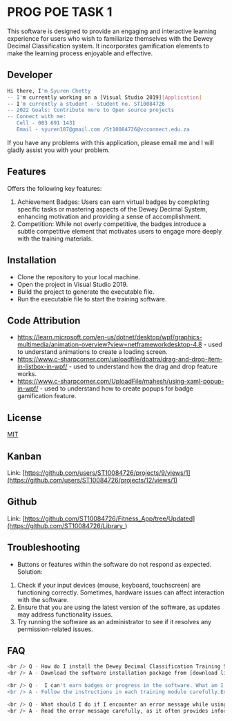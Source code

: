 # PROG POE TASK 1
This software is designed to provide an engaging and interactive learning experience for users who wish to familiarize themselves with the Dewey Decimal Classification system. It incorporates gamification elements to make the learning process enjoyable and effective.

## Developer
```bash
Hi there, I'm Syuren Chetty
-- I'm currently working on a [Visual Studio 2019][Application]
-- I'm currently a student - Student no. ST10084726
-- 2022 Goals: Contribute more to Open source projects
-- Connect with me:
   Cell - 083 691 1431
   Email - syuren187@gmail.com /St10084726@vcconnect.edu.za
```
If you have any problems with this application, please email me and I will gladly assist you with your problem.

## Features
Offers the following key features:
1) Achievement Badges: Users can earn virtual badges by completing specific tasks or mastering aspects of the Dewey Decimal System, enhancing motivation and providing a sense of accomplishment.
2) Competition: While not overly competitive, the badges introduce a subtle competitive element that motivates users to engage more deeply with the training materials.

## Installation
- Clone the repository to your local machine.
- Open the project in Visual Studio 2019.
- Build the project to generate the executable file.
- Run the executable file to start the training software.

## Code Attribution
- https://learn.microsoft.com/en-us/dotnet/desktop/wpf/graphics-multimedia/animation-overview?view=netframeworkdesktop-4.8 - used to understand animations to create a loading screen.
- https://www.c-sharpcorner.com/uploadfile/dpatra/drag-and-drop-item-in-listbox-in-wpf/ - used to understand how the drag and drop feature works.
- https://www.c-sharpcorner.com/UploadFile/mahesh/using-xaml-popup-in-wpf/ - used to understand how to create popups for badge gamification feature.

## License
[MIT](https://choosealicense.com/licenses/mit/)

## Kanban
Link: [https://github.com/users/ST10084726/projects/9/views/1](https://github.com/users/ST10084726/projects/12/views/1)

## Github
Link: [https://github.com/ST10084726/Fitness_App/tree/Updated](https://github.com/ST10084726/Library_)

## Troubleshooting
* Buttons or features within the software do not respond as expected.
Solution:
1) Check if your input devices (mouse, keyboard, touchscreen) are functioning correctly. Sometimes, hardware issues can affect interaction with the software.
2) Ensure that you are using the latest version of the software, as updates may address functionality issues.
3) Try running the software as an administrator to see if it resolves any permission-related issues.

## FAQ
```bash
<br /> Q - How do I install the Dewey Decimal Classification Training Software?
<br /> A - Download the software installation package from [download link].Run the installer file (usually with a .exe extension).Follow the on-screen instructions to complete the installation.Once installation is complete, launch the software from your desktop or Start menu.

<br /> Q -  I can't earn badges or progress in the software. What am I doing wrong?
<br /> A - Follow the instructions in each training module carefully.Ensure you've completed all the tasks required to earn badges; some badges may require multiple tasks or a certain score.

<br /> Q - What should I do if I encounter an error message while using the software?
<br /> A - Read the error message carefully, as it often provides information about the issue.Search online for the exact error message or consult the software's documentation for troubleshooting guidance.Contact the software developer or support team if the error persists, and provide them with details about the error message for more targeted assistance.

```
